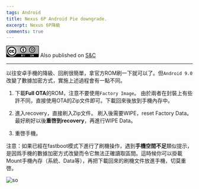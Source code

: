 ```yaml
---
tags: Android
title: Nexus 6P Android Pie downgrade.
excerpt: Nexus 6P降級
comments: true
---
```


![cc](/public/cc.png) Also published on [S&C](https://soandcandy.us)

----

以往安卓手機的降級、回刷很簡單，拿官方ROM刷一下就可以了。但`Android 9.0`改變了數據加密方式，實施上述過程會有一點不同。

1. 下載**Full OTA**的ROM，注意不要使用`Factory Image`。
由於兩者在封裝上有些許不同，直接使用OTA的Zip文件即可。下載回來後放到手機內存中。

2. 進入recovery，直接刷入Zip文件。
刷入後需要WIPE，reset Factory Data。最好刷好以後**重啓到recovery**，再進行WIPE Data。

3. 重啓手機。

注意：如果已經在fastboot模式下進行了刷機操作，遇到**手機空間不足**類似提示，是因爲手機的數據加密方式改變而令它無法正確讀取區間。這時候你可以掛載Mount手機內存（系統、Data等），再把下載回來的刷機文件放進手機，切莫重啓。

![so](/public/favicon.ico)


